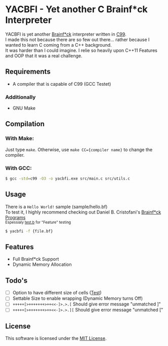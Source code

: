 # YACBFI - Yet another C Brainf*ck Interpreter

YACBFI is yet another [Brainf*ck](https://www.wikipedia.org/wiki/Brainfuck) interpreter written in [C99](https://www.wikipedia.org/wiki/C99).\
I made this not because there are so few out there... rather because I wanted to learn C coming from a C++ background.\
It was harder than I could imagine. I relie so heavily upon C++11 Features and OOP that it was a real challenge.

## Requirements
 - A compiler that is capable of C99 (GCC Testet)
### Additionally
 - GNU Make

## Compilation
### With Make:
Just type `make`. Otherwise, use `make CC={compiler name}` to change the compiler.
### With GCC:
```bash
$ gcc -std=c99 -O3 -o yacbfi.exe src/main.c src/utils.c
```

## Usage
There is a `Hello World!` sample (sample/hello.bf)\
To test it, I highly recommend checking out Daniel B. Cristofani's [Brainf*ck Programs](http://brainfuck.org)\
<sup>Espessialy [test.b](http://brainfuck.org/tests.b) for "Feature" testing</sup>
```bash
$ yacbfi -f {file.bf}
```

## Features
- Full Brainf*ck Support
- Dynamic Memory Allocation

## Todo's
 - [ ] Option to have different size of cells ([Test](https://esolangs.org/wiki/Brainfuck#Cell_Size))
 - [ ] Settable Size to enable wrapping (Dynamic Memory turns Off)
 - [ ] `+++++[>+++++++>++<<-]>.>.[` Should give error message "unmatched \]"
 - [ ] `+++++[>+++++++>++<<-]>.>.][` Should give error message "unmatched \["

## License
This software is licensed under the [MIT License](https://choosealicense.com/licenses/mit/).

